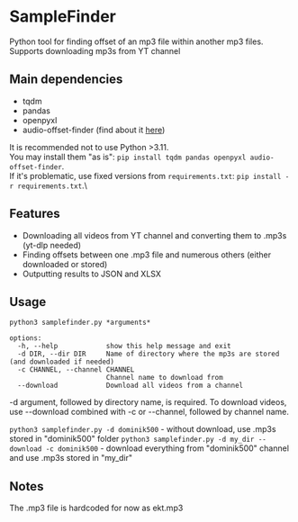 # SampleFinder
Python tool for finding offset of an mp3 file within another mp3 files. Supports downloading mp3s from YT channel

## Main dependencies
* tqdm
* pandas
* openpyxl
* audio-offset-finder (find about it [here](https://github.com/bbc/audio-offset-finder))

It is recommended not to use Python >3.11.\
You may install them "as is": ```pip install tqdm pandas openpyxl audio-offset-finder```.\
If it's problematic, use fixed versions from ```requirements.txt```: ```pip install -r requirements.txt```.\

## Features
* Downloading all videos from YT channel and converting them to .mp3s (yt-dlp needed)
* Finding offsets between one .mp3 file and numerous others (either downloaded or stored)
* Outputting results to JSON and XLSX

## Usage
```python3 samplefinder.py *arguments*```

```
options:
  -h, --help            show this help message and exit
  -d DIR, --dir DIR     Name of directory where the mp3s are stored (and downloaded if needed)
  -c CHANNEL, --channel CHANNEL
                        Channel name to download from
  --download            Download all videos from a channel
```

-d argument, followed by directory name, is required. To download videos, use --download combined with -c or --channel, followed by channel name.

```python3 samplefinder.py -d dominik500``` - without download, use .mp3s stored in "dominik500" folder
```python3 samplefinder.py -d my_dir --download -c dominik500``` - download everything from "dominik500" channel and use .mp3s stored in "my_dir"

## Notes
The .mp3 file is hardcoded for now as ekt.mp3
